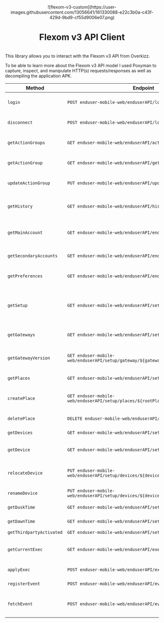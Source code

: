 <p align="center">
  ![flexom-v3-custom](https://user-images.githubusercontent.com/13056641/161330088-e22c3b0a-c43f-429d-9bd9-cf55d9006e07.png)
</p>
  
<h1 align="center">
Flexom v3 API Client
</h1>
<br>
This library allows you to interact with the Flexom v3 API from Overkizz.

To be able to learn more about the Flexom v3 API model I used Poxyman to capture, inspect, and manipulate HTTP(s) requests/responses as well as decompiling the application APK.

| Method                   | Endpoint                                                                           | Description                                                                                                                  |
| ------------------------ | ---------------------------------------------------------------------------------- | ---------------------------------------------------------------------------------------------------------------------------- |
| `login`                  | `POST enduser-mobile-web/enduserAPI/login`                                         | Login with an existing user.                                                                                                 |
| `disconnect`             | `POST enduser-mobile-web/enduserAPI/logout`                                        | Disconnect from Flexom v3                                                                                                    |
| `getActionGroups`        | `GET enduser-mobile-web/enduserAPI/actionGroups`                                   | Retreive all your own scenarios                                                                                              |
| `getActionGroup`         | `GET enduser-mobile-web/enduserAPI/getActionGroup`                                 | Retreive a specific scenario                                                                                                 |
| `updateActionGroup`      | `PUT enduser-mobile-web/enduserAPI/updateActionGroup`                              | Update a specific scenario                                                                                                   |
| `getHistory`             | `GET enduser-mobile-web/enduserAPI/history`                                        | Retreive all of your Flexom v3 history                                                                                       |
| `getMainAccount`         | `GET enduser-mobile-web/enduserAPI/enduser/mainAccount`                            | Get the main account informations                                                                                            |
| `getSecondaryAccounts`   | `GET enduser-mobile-web/enduserAPI/enduser/secondaryAccounts`                      | Retreive all secondary accounts                                                                                              |
| `getPreferences`         | `GET enduser-mobile-web/enduserAPI/enduser/preferences`                            | Retreive account preferences                                                                                                 |
| `getSetup`               | `GET enduser-mobile-web/enduserAPI/setup`                                          | Retreive your whole setup (gateways, places, devices...)                                                                     |
| `getGateways`            | `GET enduser-mobile-web/enduserAPI/setup/gateways`                                 | Get all gateways informations                                                                                                |
| `getGatewayVersion`      | `GET enduser-mobile-web/enduserAPI/setup/gateway/${gatewayId}/version`             | Get a gateway specific version                                                                                               |
| `getPlaces`              | `GET enduser-mobile-web/enduserAPI/setup/places`                                   | Retreive all places                                                                                                          |
| `createPlace`            | `GET enduser-mobile-web/enduserAPI/setup/places/${rootPlaceId}/subPlaces`          | Given a rootPlaceId it create a subplace                                                                                     |
| `deletePlace`            | `DELETE enduser-mobile-web/enduserAPI/setup/places/${placedId}`                    | Delete a subplace                                                                                                            |
| `getDevices`             | `GET enduser-mobile-web/enduserAPI/setup/devices`                                  | Get all devices                                                                                                              |
| `getDevice`              | `GET enduser-mobile-web/enduserAPI/setup/devices/${deviceURL}`                     | Get a specific device                                                                                                        |
| `relocateDevice`         | `PUT enduser-mobile-web/enduserAPI/setup/devices/${deviceURL}/relocate/${placeId}` | Relocate a device to a specific place                                                                                        |
| `renameDevice`           | `PUT enduser-mobile-web/enduserAPI/setup/devices/${deviceURL}/${name}`             | Rename the device                                                                                                            |
| `getDuskTime`            | `GET enduser-mobile-web/enduserAPI/setup/duskTime`                                 | Get dusk time                                                                                                                |
| `getDawnTime`            | `GET enduser-mobile-web/enduserAPI/setup/dawnTime`                                 | Get dusk time                                                                                                                |
| `getThirdpartyActivated` | `GET enduser-mobile-web/enduserAPI/setup/thirdparty/activated`                     | ?                                                                                                                            |
| `getCurrentExec`         | `GET enduser-mobile-web/enduserAPI/exec/current`                                   | Retreive the current commands execution                                                                                      |
| `applyExec`              | `POST enduser-mobile-web/enduserAPI/exec/apply`                                    | Execute commands                                                                                                             |
| `registerEvent`          | `POST enduser-mobile-web/enduserAPI/events/register`                               | Register an event                                                                                                            |
| `fetchEvent`             | `POST enduser-mobile-web/enduserAPI/events/${eventId}/fetch`                       | Listen to a registred event see [Event model](https://github.com/0nza1101/flexom-v3-api-client/blob/main/src/model/event.ts) |
